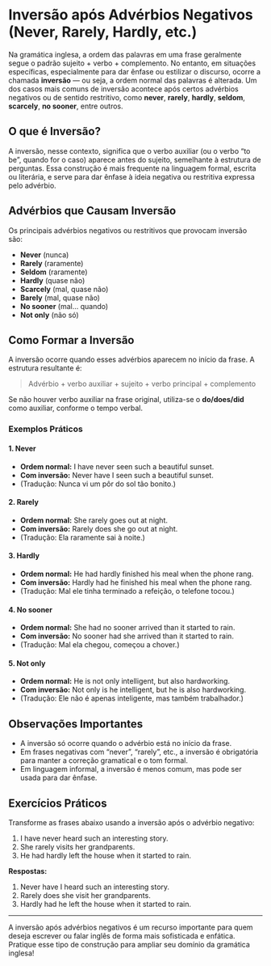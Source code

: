 
# Inversão após Advérbios Negativos (Never, Rarely, Hardly, etc.)

Na gramática inglesa, a ordem das palavras em uma frase geralmente segue o padrão sujeito + verbo + complemento. No entanto, em situações específicas, especialmente para dar ênfase ou estilizar o discurso, ocorre a chamada **inversão** — ou seja, a ordem normal das palavras é alterada. Um dos casos mais comuns de inversão acontece após certos advérbios negativos ou de sentido restritivo, como **never**, **rarely**, **hardly**, **seldom**, **scarcely**, **no sooner**, entre outros.

## O que é Inversão?

A inversão, nesse contexto, significa que o verbo auxiliar (ou o verbo “to be”, quando for o caso) aparece antes do sujeito, semelhante à estrutura de perguntas. Essa construção é mais frequente na linguagem formal, escrita ou literária, e serve para dar ênfase à ideia negativa ou restritiva expressa pelo advérbio.

## Advérbios que Causam Inversão

Os principais advérbios negativos ou restritivos que provocam inversão são:

- **Never** (nunca)
- **Rarely** (raramente)
- **Seldom** (raramente)
- **Hardly** (quase não)
- **Scarcely** (mal, quase não)
- **Barely** (mal, quase não)
- **No sooner** (mal... quando)
- **Not only** (não só)

## Como Formar a Inversão

A inversão ocorre quando esses advérbios aparecem no início da frase. A estrutura resultante é:

> Advérbio + verbo auxiliar + sujeito + verbo principal + complemento

Se não houver verbo auxiliar na frase original, utiliza-se o **do/does/did** como auxiliar, conforme o tempo verbal.

### Exemplos Práticos

#### 1. **Never**

- **Ordem normal:** I have never seen such a beautiful sunset.
- **Com inversão:** Never have I seen such a beautiful sunset.
- (Tradução: Nunca vi um pôr do sol tão bonito.)

#### 2. **Rarely**

- **Ordem normal:** She rarely goes out at night.
- **Com inversão:** Rarely does she go out at night.
- (Tradução: Ela raramente sai à noite.)

#### 3. **Hardly**

- **Ordem normal:** He had hardly finished his meal when the phone rang.
- **Com inversão:** Hardly had he finished his meal when the phone rang.
- (Tradução: Mal ele tinha terminado a refeição, o telefone tocou.)

#### 4. **No sooner**

- **Ordem normal:** She had no sooner arrived than it started to rain.
- **Com inversão:** No sooner had she arrived than it started to rain.
- (Tradução: Mal ela chegou, começou a chover.)

#### 5. **Not only**

- **Ordem normal:** He is not only intelligent, but also hardworking.
- **Com inversão:** Not only is he intelligent, but he is also hardworking.
- (Tradução: Ele não é apenas inteligente, mas também trabalhador.)

## Observações Importantes

- A inversão só ocorre quando o advérbio está no início da frase.
- Em frases negativas com “never”, “rarely”, etc., a inversão é obrigatória para manter a correção gramatical e o tom formal.
- Em linguagem informal, a inversão é menos comum, mas pode ser usada para dar ênfase.

## Exercícios Práticos

Transforme as frases abaixo usando a inversão após o advérbio negativo:

1. I have never heard such an interesting story.
2. She rarely visits her grandparents.
3. He had hardly left the house when it started to rain.

**Respostas:**

1. Never have I heard such an interesting story.
2. Rarely does she visit her grandparents.
3. Hardly had he left the house when it started to rain.

---

A inversão após advérbios negativos é um recurso importante para quem deseja escrever ou falar inglês de forma mais sofisticada e enfática. Pratique esse tipo de construção para ampliar seu domínio da gramática inglesa!
```
